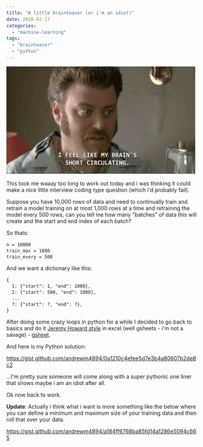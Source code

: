 ```yaml
---
title: "A little brainteaser (or i'm an idiot)"
date: 2020-02-27
categories: 
  - "machine-learning"
tags: 
  - "brainteaser"
  - "python"
---
```


![](images/ricky.gif)

This took me waaay too long to work out today and i was thinking it could make a nice little interview coding type question (which i'd probably fail).

Suppose you have 10,000 rows of data and need to continually train and retrain a model training on at most 1,000 rows at a time and retraining the model every 500 rows, can you tell me how many "batches" of data this will create and the start and end index of each batch?

So thats:

```
n = 10000
train_max = 1000
train_every = 500
```

And we want a dictionary like this:

```
{
  1: {"start": 1, "end": 1000},
  2: {"start": 500, "end": 1000}, 
  ...
  ?: {"start": ?, "end": ?},
}
```

After doing some crazy loops in python for a while I decided to go back to basics and do it [Jeremy Howard style](https://twitter.com/jeremyphoward/status/1129548020066820096) in excel (well gsheets - i'm not a savage) - [gsheet](https://docs.google.com/spreadsheets/d/1ggpRczKPmPGFiCFgnvb35CPDN21l7NuY53Blkm92Rg8/edit#gid=0).

And here is my Python solution:

https://gist.github.com/andrewm4894/0a1210c4efee5d7e3b4a80607b2de8c2

...I'm pretty sure someone will come along with a super pythonic one liner that shows maybe i am an idiot after all.

Ok now back to work.

**Update**: Actually i think what i want is more something like the below where you can define a minimum and maximum size of your training data and then roll that over your data.

https://gist.github.com/andrewm4894/a184ff6768ba85fd14a1286e5094c665
